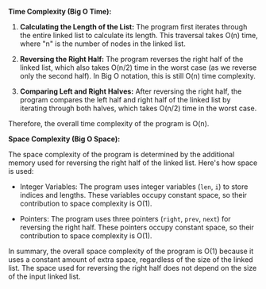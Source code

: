 **Time Complexity (Big O Time):**

1. **Calculating the Length of the List:** The program first iterates through the entire linked list to calculate its length. This traversal takes O(n) time, where "n" is the number of nodes in the linked list.

2. **Reversing the Right Half:** The program reverses the right half of the linked list, which also takes O(n/2) time in the worst case (as we reverse only the second half). In Big O notation, this is still O(n) time complexity.

3. **Comparing Left and Right Halves:** After reversing the right half, the program compares the left half and right half of the linked list by iterating through both halves, which takes O(n/2) time in the worst case.

Therefore, the overall time complexity of the program is O(n).

**Space Complexity (Big O Space):**

The space complexity of the program is determined by the additional memory used for reversing the right half of the linked list. Here's how space is used:

- Integer Variables: The program uses integer variables (`len`, `i`) to store indices and lengths. These variables occupy constant space, so their contribution to space complexity is O(1).

- Pointers: The program uses three pointers (`right`, `prev`, `next`) for reversing the right half. These pointers occupy constant space, so their contribution to space complexity is O(1).

In summary, the overall space complexity of the program is O(1) because it uses a constant amount of extra space, regardless of the size of the linked list. The space used for reversing the right half does not depend on the size of the input linked list.

